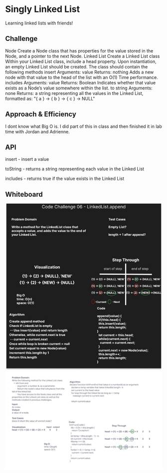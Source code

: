 # Singly Linked List
Learning linked lists with friends!

## Challenge
Node
Create a Node class that has properties for the value stored in the Node, and a pointer to the next Node.
Linked List
Create a Linked List class
Within your Linked List class, include a head property.
Upon instantiation, an empty Linked List should be created.
The class should contain the following methods
insert
Arguments: value
Returns: nothing
Adds a new node with that value to the head of the list with an O(1) Time performance.
includes
Arguments: value
Returns: Boolean
Indicates whether that value exists as a Node’s value somewhere within the list.
to string
Arguments: none
Returns: a string representing all the values in the Linked List, formatted as:
"{ a } -> { b } -> { c } -> NULL"

## Approach & Efficiency
I dont know what Big O is. I did part of this in class and then finished it in lab time with Jordan and Adrienne.

## API
insert - insert a value

toString - returns a string representing each value in the Linked List

includes - returns true if the value exists in the Linked List

## Whiteboard

![Whiteboard](../assets/challenge-06.png)
![Whiteboard](../assets/challenge7.png)
